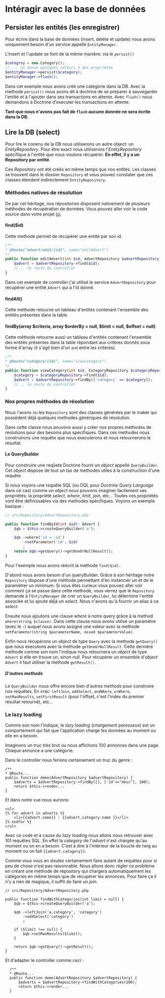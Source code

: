 # Intéragir avec la base de données

## Persister les entités (les enregistrer)

Pour écrire dans la base de données (insert, delete et update) nous avons uniquement besoin d'un service appellé `EntityManager`.

L'insert et l'update se font de la même manière: via le `persist()`

```php
$categroy = new Category();
// ... on donne quelques valeurs à des propriétés
$entityManager->persist($category);
$entityManager->flush();
``` 
Dans cet exemple nous avons créé une categorie dans la DB. Avec la methode `persist()` nous avons dit à doctrine de se préparer à sauvegarder l'entité et à l'ajouter dans ses transactions en attente.
Avec `flush()` nous demandons à Doctrine d'executer les transactions en attente. 

**Tant que nous n'avons pas fait de `flush` aucune donnée ne sera écrite dans la DB.**

## Lire la DB (select)

Pour lire le conenu de la DB nous utiliserons un autre object: un _EntityRepository_. Pour être exact nous utiliserons l'_EntityRepository_ spécifique à l'entité que nous voulons récupérer. **En effet, il y a un Repository par entité**.

Ces _Repository_ ont été créés en même temps que nos entités. Les classes se trouvent dans le dossier `Repository` et vous pouvez constater que ces classes étendent indirectement `EntityRepository`.

### Méthodes natives de résolution

De par cet héritage, nos répositories disposent nativement de plusieurs méthodes de récupération de données. Vous pouvez aller voir le code source dans votre projet [ici](https://github.com/webmozart/doctrine-orm/blob/master/lib/Doctrine/ORM/EntityRepository.php).

#### find($id)
Cette methode permet de récupérer une entité par son id.

```php
/**
* @Route("advert/edit/{id}", name="editAdvert")
*/
public function editAdvert(int $id, AdvertRepository $advertRepository) {
    $advert = $advertRepository->find($id);
    // .. le reste du controller
}
```

Dans cet exemple de _controller_ j'ai utilisé le service `AdvertRepository` pour récupérer une entité `Advert` qui a l'id donné.

#### findAll()
Cette méthode retourne un tableau d'entités contenant l'ensemble des entités présentes dans la table.

#### findBy(array $criteria, array $orderBy = null, $limit = null, $offset = null)
Cette méthode retourne aussi un tableau d'entités contenant l'ensemble des entités présentes dans la table répondant aux critères donnés sous forme d'array (il s'agit bien d'un `and` entre les critères).


```php
/**
* @Route("category/{id}", name="viewCategory")
*/
public function viewCategory(int $id, CategoryRepository $categoryRepository, AdvertRepository $advertRepository) {
    $category = $categoryRepository->find($id);
    $advert = $advertRepository->findBy(['category' => $category]);
    // .. le reste du controller
}
```

### Nos propres méthodes de résolution

Nous l'avons vu les `Repsoitory` sont des classes générées par le maker qui possèdent déjà quelques methodes génériques de résolution.

Dans cette classe nous pouvons aussi y créer nos propres methodes de réolutions pour des besoins plus spécifiques. Dans ces methodes nous construirons une requête que nous executerons et nous retournerons le résultat.

#### Le QueryBuilder

Pour construire une reqûete Doctrine fourni un _object_ appellé `QueryBuilder`. Cet _object_ dispose de tout un tas de methodes utiles à la construction d'une requête.

Si nous voyons une requête SQL (ou DQL pour _Doctrine Query Language_ dans ce cas) comme un _object_ nous pouvons imaginer facilement ses propriétés: la propriété _select_, _where_, _limit_, _join_, etc... Toutes ces propriétés vont être définissables via des methodes spécifiques. Voyons un exemple basique :

```php
// src/Repository/AdvertRepository.php

public function findById(int $id): Advert {
    $qb = $this->createQueryBuilder('a');

    $qb ->where('id = :id')
        ->setParameter('id', $id)
        ;
    return $qb->getQuery()->getOneOrNullResult();
}
```  

Pour l'exemple nous avons réécrit la methode `find($id)`.

D'abord nous avons besoin d'un queryBuilder. Grâce à son héritage notre `Repository` dispose d'une méthode permettant d'en instancier un et de le paramètrer un minimum. Si vous êtes curieux vous pouvez aller voir comment ça se passe dans cette methode, vous verrez que le `Repository` demande à l'`EntityManager` de crer un `QueryBuilder`, lui détermine l'entité associée et lui ajoute déjà un _select_. Nous n'avons qu'à fournir un alias à ce _select_.

Ensuite nous ajoutons une clause _where_ à notre query grâce à la method `where(string $clause)`. Dans cette clause nous avons utilisé un paramètre (avec le `:`) auquel nous avons assigné une valeur avec la methode `setParameter(string $parameterName, mixed $parameterValue)`.

Enfin nous récupérons un _object_ de type `Query` avec la methode `getQuery()` que nous executons avec la methode `getOneOrNullResult`. Cette dernière methode comme son nom l'indique nous retournera un _object_  de type `Advert` si elle en trouve un, sinon null. Pour récupérer un ensemble d'_object_ `Advert` il faut utiliser la methode `getResult()`.

##### D'autres methods
Le `QueryBuilder` nous offre encore bien d'autres _methods_ pour construire nos requêtes. En vrac: `leftJoin`, `addSelect`, `andWhere`, `orWhere`, `setMaxResults`, `setFirstResult` (pour l'offset, c'est l'index du premier résultat retourné), etc... 



### Le lazy loading

Comme son nom l'indique, le _lazy loading_ (_chargement paresseux_) est un comportement qui fait que l'application charge les données au moment ou elle en a besoin.

Imaginons un truc très brut ou nous affichons 100 annonces dans une page. Chaque annonce a une catégorie.

Dans le controller nous ferions certainement un truc du genre :

```
/**
* @Route...
public function demo(AdvertRepository $advertRepository) {
    $adverts = $advertRepository->findBy([], ['id'=>"desc"], 100);
    return $this->render...
}
``` 

Et dans notre vue nous aurions:
```
<ul>
{% for advert in adverts %}
    <li>{{advert.name}} : {{advert.category.name }}</li>
{% endfor %}
</ul>
```

Avec ce code et à cause du _lazy loading_ nous allons nous retrouver avec 101 requêtes SQL. En effet la _category_ de l'_advert_ n'est chargée qu'au moment ou on en a besoin. C'est à dire à l'intérieur de la boucle de twig au moment ou on fait `{{advert.catagory}}`.

Comme vous vous en doutez certainement faire autant de requêtes pour si peu de chose n'est pas raisonnable. Nous allons donc régler ce problème en créant une méthode de répository qui chargera automatiquement les catégories en même temps que de récupérer les annonces. Pour faire ça il n'y a rien de magique, il suffit de faire un _join_.


```
// src/Repository/AdvertRepository.php

public function findWithCategories(int limit = null) {
    $qb = $this->createQueryBuilder('a');

    $qb ->leftJoin('a.category', 'category')
        ->addSelect('category')
        ;
    
    if ($limit !== null) {
        $qb->setMaxResults($limit);
    }

    return $qb->getQuery()->getResult();
}
```

Et d'adapter le controller comme ceci :
```
  /**
  * @Route...
  public function demo(AdvertRepository $advertRepository) {
      $adverts = $advertRepository->findWithCategories(100);
      return $this->render...
  }
```




